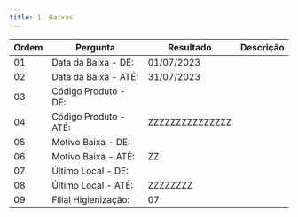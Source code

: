 ```yaml
---
title: 1. Baixas
---
```

Ordem | Pergunta | Resultado | Descrição
----- | -------- | --------- | ---------
01    |Data da Baixa - DE: |01/07/2023 |
02    |Data da Baixa - ATÉ: |31/07/2023 |
03    |Código Produto - DE: | |
04    |Código Produto - ATÉ: |ZZZZZZZZZZZZZZZ |
05    |Motivo Baixa - DE: | |
06    |Motivo Baixa - ATÉ: |ZZ|
07    |Último Local - DE: | |
08    |Último Local - ATÉ: |ZZZZZZZZ |
09    |Filial Higienização: | 07|
